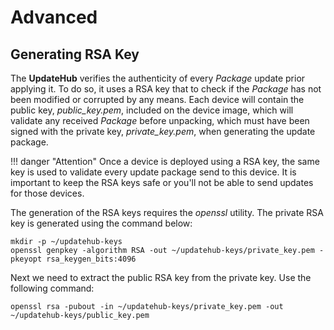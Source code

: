 # Advanced

## Generating RSA Key

The **UpdateHub** verifies the authenticity of every *Package* update prior applying it. To do so, it uses a RSA key that to check if the *Package* has not been modified or corrupted by any means. Each device will contain the public key, *public_key.pem*, included on the device image, which will validate any received *Package* before unpacking, which must have been signed with the private key, *private_key.pem*, when generating the update package.

!!! danger "Attention"
	Once a device is deployed using a RSA key, the same key is used to validate every update package send to this device. It is important to keep the RSA keys safe or you'll not be able to send updates for those devices.

The generation of the RSA keys requires the *openssl* utility. The private RSA key is generated using the command below:

```
mkdir -p ~/updatehub-keys
openssl genpkey -algorithm RSA -out ~/updatehub-keys/private_key.pem -pkeyopt rsa_keygen_bits:4096
```
Next we need to extract the public RSA key from the private key. Use the following command:

```
openssl rsa -pubout -in ~/updatehub-keys/private_key.pem -out ~/updatehub-keys/public_key.pem
```